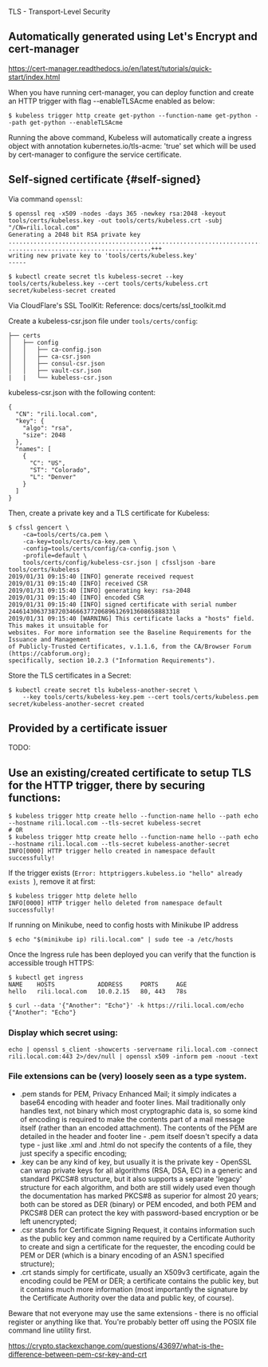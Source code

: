 TLS - Transport-Level Security

## Automatically generated using Let's Encrypt and cert-manager
https://cert-manager.readthedocs.io/en/latest/tutorials/quick-start/index.html

When you have running cert-manager, you can deploy function and create an HTTP trigger with flag --enableTLSAcme enabled as below:
```
$ kubeless trigger http create get-python --function-name get-python --path get-python --enableTLSAcme
```
Running the above command, Kubeless will automatically create a ingress object with annotation kubernetes.io/tls-acme: 'true' set which will be used by cert-manager to configure the service certificate.

## Self-signed certificate {#self-signed}
Via command `openssl`:
```
$ openssl req -x509 -nodes -days 365 -newkey rsa:2048 -keyout tools/certs/kubeless.key -out tools/certs/kubeless.crt -subj "/CN=rili.local.com"
Generating a 2048 bit RSA private key
..........................................................................................+++
........................................+++
writing new private key to 'tools/certs/kubeless.key'
-----

$ kubectl create secret tls kubeless-secret --key tools/certs/kubeless.key --cert tools/certs/kubeless.crt
secret/kubeless-secret created
```

Via CloudFlare's SSL ToolKit:
Reference: docs/certs/ssl_toolkit.md

Create a kubeless-csr.json file under `tools/certs/config`:
```
├── certs
│   ├── config
│   │   ├── ca-config.json
│   │   ├── ca-csr.json
│   │   ├── consul-csr.json
│   │   ├── vault-csr.json
|   |   └── kubeless-csr.json
```
kubeless-csr.json
with the following content:
```
{
  "CN": "rili.local.com",
  "key": {
    "algo": "rsa",
    "size": 2048
  },
  "names": [
    {
      "C": "US",
      "ST": "Colorado",
      "L": "Denver"
    }
  ]
}
```
Then, create a private key and a TLS certificate for Kubeless:
```
$ cfssl gencert \
    -ca=tools/certs/ca.pem \
    -ca-key=tools/certs/ca-key.pem \
    -config=tools/certs/config/ca-config.json \
    -profile=default \
    tools/certs/config/kubeless-csr.json | cfssljson -bare tools/certs/kubeless
2019/01/31 09:15:40 [INFO] generate received request
2019/01/31 09:15:40 [INFO] received CSR
2019/01/31 09:15:40 [INFO] generating key: rsa-2048
2019/01/31 09:15:40 [INFO] encoded CSR
2019/01/31 09:15:40 [INFO] signed certificate with serial number 244614306373872034666377206896126913608658883318
2019/01/31 09:15:40 [WARNING] This certificate lacks a "hosts" field. This makes it unsuitable for
websites. For more information see the Baseline Requirements for the Issuance and Management
of Publicly-Trusted Certificates, v.1.1.6, from the CA/Browser Forum (https://cabforum.org);
specifically, section 10.2.3 ("Information Requirements").
```
Store the TLS certificates in a Secret:
```
$ kubectl create secret tls kubeless-another-secret \
    --key tools/certs/kubeless-key.pem --cert tools/certs/kubeless.pem
secret/kubeless-another-secret created
```


## Provided by a certificate issuer
TODO:


## Use an existing/created certificate to setup TLS for the HTTP trigger, there by securing functions:
```
$ kubeless trigger http create hello --function-name hello --path echo --hostname rili.local.com --tls-secret kubeless-secret
# OR
$ kubeless trigger http create hello --function-name hello --path echo --hostname rili.local.com --tls-secret kubeless-another-secret
INFO[0000] HTTP trigger hello created in namespace default successfully!
```
If the trigger exists (`Error: httptriggers.kubeless.io "hello" already exists `), remove it at first:
```
$ kubeless trigger http delete hello
INFO[0000] HTTP trigger hello deleted from namespace default successfully!
```

If running on Minikube, need to config hosts with Minikube IP address
```
$ echo "$(minikube ip) rili.local.com" | sudo tee -a /etc/hosts
```
Once the Ingress rule has been deployed you can verify that the function is accessible trough HTTPS:
```
$ kubectl get ingress
NAME    HOSTS            ADDRESS     PORTS     AGE
hello   rili.local.com   10.0.2.15   80, 443   78s

$ curl --data '{"Another": "Echo"}' -k https://rili.local.com/echo
{"Another": "Echo"}
```

### Display which secret using:
```
echo | openssl s_client -showcerts -servername rili.local.com -connect rili.local.com:443 2>/dev/null | openssl x509 -inform pem -noout -text
```


### File extensions can be (very) loosely seen as a type system.

 - .pem stands for PEM, Privacy Enhanced Mail; it simply indicates a base64 encoding with header and footer lines. Mail traditionally only handles text, not binary which most cryptographic data is, so some kind of encoding is required to make the contents part of a mail message itself (rather than an encoded attachment). The contents of the PEM are detailed in the header and footer line - .pem itself doesn't specify a data type - just like .xml and .html do not specify the contents of a file, they just specify a specific encoding;
 - .key can be any kind of key, but usually it is the private key - OpenSSL can wrap private keys for all algorithms (RSA, DSA, EC) in a generic and standard PKCS#8 structure, but it also supports a separate 'legacy' structure for each algorithm, and both are still widely used even though the documentation has marked PKCS#8 as superior for almost 20 years; both can be stored as DER (binary) or PEM encoded, and both PEM and PKCS#8 DER can protect the key with password-based encryption or be left unencrypted;
 - .csr stands for Certificate Signing Request, it contains information such as the public key and common name required by a Certificate Authority to create and sign a certificate for the requester, the encoding could be PEM or DER (which is a binary encoding of an ASN.1 specified structure);
 - .crt stands simply for certificate, usually an X509v3 certificate, again the encoding could be PEM or DER; a certificate contains the public key, but it contains much more information (most importantly the signature by the Certificate Authority over the data and public key, of course).

Beware that not everyone may use the same extensions - there is no official register or anything like that. You're probably better off using the POSIX file command line utility first.

https://crypto.stackexchange.com/questions/43697/what-is-the-difference-between-pem-csr-key-and-crt